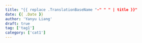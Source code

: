 ```yaml
---
title: "{{ replace .TranslationBaseName "-" " " | title }}"
date: {{ .Date }}
author: 'Yanyu Liang'
draft: true
tag: ['tag1']
category: ['cat1']
---
```

